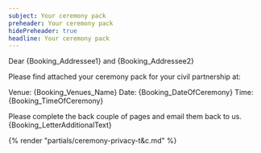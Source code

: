 ```yaml
---
subject: Your ceremony pack
preheader: Your ceremony pack 
hidePreheader: true
headline: Your ceremony pack
---
```


Dear {Booking_Addressee1} and {Booking_Addressee2}

Please find attached your ceremony pack for your civil partnership at:

Venue: {Booking_Venues_Name}
Date: {Booking_DateOfCeremony}
Time: {Booking_TimeOfCeremony}

Please complete the back couple of pages and email them back to us. {Booking_LetterAdditionalText}

{% render "partials/ceremony-privacy-t&c.md" %}
